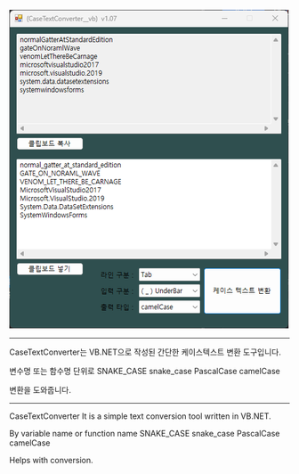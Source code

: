 ![Screenshot](ScreenShot.png)



-----------------------------------------------------------------------------------------------------------------------
CaseTextConverter는
VB.NET으로 작성된 간단한 케이스텍스트 변환 도구입니다.

변수명 또는 함수명 단위로
SNAKE_CASE
snake_case
PascalCase
camelCase

변환을 도와줍니다.



-----------------------------------------------------------------------------------------------------------------------
CaseTextConverter
It is a simple text conversion tool written in VB.NET.

By variable name or function name
SNAKE_CASE
snake_case
PascalCase
camelCase

Helps with conversion.





